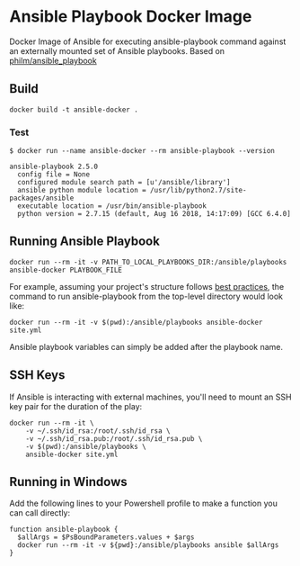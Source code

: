 # Ansible Playbook Docker Image

Docker Image of Ansible for executing ansible-playbook command against an externally mounted set of Ansible playbooks. Based on [philm/ansible_playbook](https://github.com/philm/ansible_playbook)

## Build

```
docker build -t ansible-docker .
```

### Test

```
$ docker run --name ansible-docker --rm ansible-playbook --version

ansible-playbook 2.5.0
  config file = None
  configured module search path = [u'/ansible/library']
  ansible python module location = /usr/lib/python2.7/site-packages/ansible
  executable location = /usr/bin/ansible-playbook
  python version = 2.7.15 (default, Aug 16 2018, 14:17:09) [GCC 6.4.0]
```

## Running Ansible Playbook

```
docker run --rm -it -v PATH_TO_LOCAL_PLAYBOOKS_DIR:/ansible/playbooks ansible-docker PLAYBOOK_FILE
```

For example, assuming your project's structure follows [best practices](http://docs.ansible.com/ansible/playbooks_best_practices.html#directory-layout), the command to run ansible-playbook from the top-level directory would look like:

```
docker run --rm -it -v $(pwd):/ansible/playbooks ansible-docker site.yml
```

Ansible playbook variables can simply be added after the playbook name.

## SSH Keys

If Ansible is interacting with external machines, you'll need to mount an SSH key pair for the duration of the play:

```
docker run --rm -it \
    -v ~/.ssh/id_rsa:/root/.ssh/id_rsa \
    -v ~/.ssh/id_rsa.pub:/root/.ssh/id_rsa.pub \
    -v $(pwd):/ansible/playbooks \
    ansible-docker site.yml
```

## Running in Windows
Add the following lines to your Powershell profile to make a function you can call directly:

```
function ansible-playbook {
  $allArgs = $PsBoundParameters.values + $args
  docker run --rm -it -v ${pwd}:/ansible/playbooks ansible $allArgs
}
```